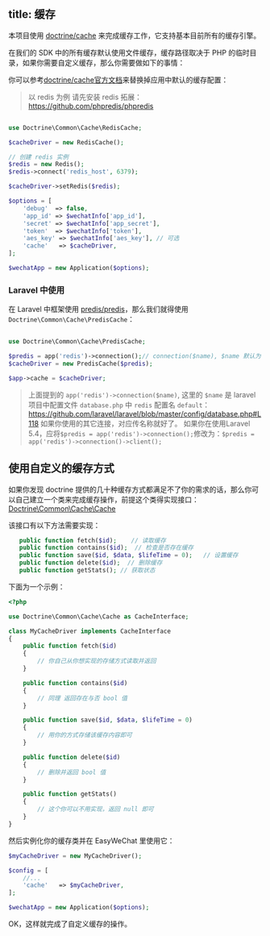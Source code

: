 title: 缓存
---

本项目使用 [doctrine/cache](https://github.com/doctrine/cache) 来完成缓存工作，它支持基本目前所有的缓存引擎。

在我们的 SDK 中的所有缓存默认使用文件缓存，缓存路径取决于 PHP 的临时目录，如果你需要自定义缓存，那么你需要做如下的事情：

你可以参考[doctrine/cache官方文档](http://doctrine-orm.readthedocs.org/projects/doctrine-orm/en/latest/reference/caching.html)来替换掉应用中默认的缓存配置：

> 以 redis 为例
> 请先安装 redis 拓展：https://github.com/phpredis/phpredis

```php

use Doctrine\Common\Cache\RedisCache;

$cacheDriver = new RedisCache();

// 创建 redis 实例
$redis = new Redis();
$redis->connect('redis_host', 6379);

$cacheDriver->setRedis($redis);

$options = [
    'debug'  => false,
    'app_id' => $wechatInfo['app_id'],
    'secret' => $wechatInfo['app_secret'],
    'token'  => $wechatInfo['token'],
    'aes_key' => $wechatInfo['aes_key'], // 可选
    'cache'   => $cacheDriver,
];

$wechatApp = new Application($options);
```

### Laravel 中使用

在 Laravel 中框架使用 [predis/predis](https://github.com/nrk/predis)，那么我们就得使用 `Doctrine\Common\Cache\PredisCache`：

```php

use Doctrine\Common\Cache\PredisCache;

$predis = app('redis')->connection();// connection($name), $name 默认为 `default`
$cacheDriver = new PredisCache($predis);

$app->cache = $cacheDriver;
```

> 上面提到的 `app('redis')->connection($name)`, 这里的 `$name` 是 laravel 项目中配置文件 `database.php` 中 `redis` 配置名 `default`：https://github.com/laravel/laravel/blob/master/config/database.php#L118
> 如果你使用的其它连接，对应传名称就好了。
> 如果你在使用Laravel 5.4，应将`$predis = app('redis')->connection();`修改为：`$predis = app('redis')->connection()->client();`

## 使用自定义的缓存方式

如果你发现 doctrine 提供的几十种缓存方式都满足不了你的需求的话，那么你可以自己建立一个类来完成缓存操作，前提这个类得实现接口：[Doctrine\Common\Cache\Cache](https://github.com/doctrine/cache/blob/master/lib/Doctrine/Common/Cache/Cache.php)

该接口有以下方法需要实现：

```php
   public function fetch($id);    // 读取缓存
   public function contains($id);  // 检查是否存在缓存
   public function save($id, $data, $lifeTime = 0);   // 设置缓存
   public function delete($id);  // 删除缓存
   public function getStats(); // 获取状态
```

下面为一个示例：

```php
<?php

use Doctrine\Common\Cache\Cache as CacheInterface;

class MyCacheDriver implements CacheInterface
{
    public function fetch($id)
    {
        // 你自己从你想实现的存储方式读取并返回
    }

    public function contains($id)
    {
        // 同理 返回存在与否 bool 值
    }

    public function save($id, $data, $lifeTime = 0)
    {
        // 用你的方式存储该缓存内容即可
    }

    public function delete($id)
    {
        // 删除并返回 bool 值
    }

    public function getStats()
    {
        // 这个你可以不用实现，返回 null 即可
    }
}
```

然后实例化你的缓存类并在 EasyWeChat 里使用它：

```php
$myCacheDriver = new MyCacheDriver();

$config = [
    //...
    'cache'   => $myCacheDriver,
];

$wechatApp = new Application($options);
```

OK，这样就完成了自定义缓存的操作。

